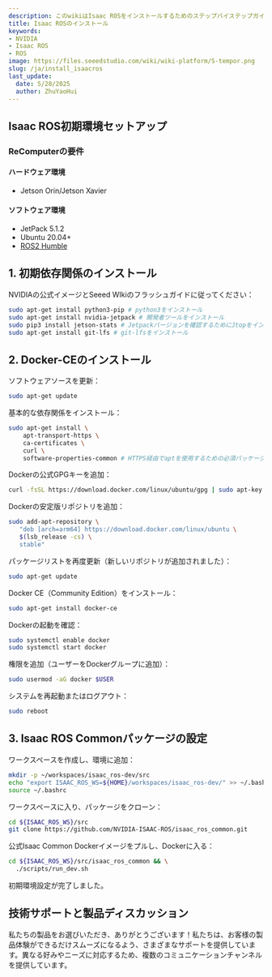 ```yaml
---
description: このwikiはIsaac ROSをインストールするためのステップバイステップガイドを提供します。
title: Isaac ROSのインストール
keywords:
- NVIDIA
- Isaac ROS
- ROS
image: https://files.seeedstudio.com/wiki/wiki-platform/S-tempor.png
slug: /ja/install_isaacros
last_update:
  date: 5/28/2025
  author: ZhuYaoHui
---
```


## Isaac ROS初期環境セットアップ

### ReComputerの要件

#### ハードウェア環境

- Jetson Orin/Jetson Xavier

#### ソフトウェア環境

- JetPack 5.1.2
- Ubuntu 20.04+
- [ROS2 Humble](/install_ros2_humble)

## 1. 初期依存関係のインストール

NVIDIAの公式イメージとSeeed WIkiのフラッシュガイドに従ってください：

```bash
sudo apt-get install python3-pip # python3をインストール
sudo apt-get install nvidia-jetpack # 開発者ツールをインストール
sudo pip3 install jetson-stats # Jetpackバージョンを確認するためにJtopをインストール
sudo apt-get install git-lfs # git-lfsをインストール
```

## 2. Docker-CEのインストール

ソフトウェアソースを更新：

```bash
sudo apt-get update
```

基本的な依存関係をインストール：

```bash
sudo apt-get install \
    apt-transport-https \
    ca-certificates \
    curl \
    software-properties-common # HTTPS経由でaptを使用するための必須パッケージをインストール
```

Dockerの公式GPGキーを追加：

```bash
curl -fsSL https://download.docker.com/linux/ubuntu/gpg | sudo apt-key add -
```

Dockerの安定版リポジトリを追加：

```bash
sudo add-apt-repository \
   "deb [arch=arm64] https://download.docker.com/linux/ubuntu \
   $(lsb_release -cs) \
   stable"
```

パッケージリストを再度更新（新しいリポジトリが追加されました）：

```bash
sudo apt-get update
```

Docker CE（Community Edition）をインストール：

```bash
sudo apt-get install docker-ce
```

Dockerの起動を確認：

```bash
sudo systemctl enable docker
sudo systemctl start docker
```

権限を追加（ユーザーをDockerグループに追加）：

```bash
sudo usermod -aG docker $USER
```

システムを再起動またはログアウト：

```bash
sudo reboot
```

## 3. Isaac ROS Commonパッケージの設定

ワークスペースを作成し、環境に追加：

```bash
mkdir -p ~/workspaces/isaac_ros-dev/src
echo "export ISAAC_ROS_WS=${HOME}/workspaces/isaac_ros-dev/" >> ~/.bashrc
source ~/.bashrc
```

ワークスペースに入り、パッケージをクローン：

```bash
cd ${ISAAC_ROS_WS}/src
git clone https://github.com/NVIDIA-ISAAC-ROS/isaac_ros_common.git
```

公式Isaac Common Dockerイメージをプルし、Dockerに入る：

```bash
cd ${ISAAC_ROS_WS}/src/isaac_ros_common && \
  ./scripts/run_dev.sh
```

初期環境設定が完了しました。

## 技術サポートと製品ディスカッション

私たちの製品をお選びいただき、ありがとうございます！私たちは、お客様の製品体験ができるだけスムーズになるよう、さまざまなサポートを提供しています。異なる好みやニーズに対応するため、複数のコミュニケーションチャンネルを提供しています。

<div class="button_tech_support_container">
<a href="https://forum.seeedstudio.com/" class="button_forum"></a>
<a href="https://www.seeedstudio.com/contacts" class="button_email"></a>
</div>

<div class="button_tech_support_container">
<a href="https://discord.gg/eWkprNDMU7" class="button_discord"></a>
<a href="https://github.com/Seeed-Studio/wiki-documents/discussions/69" class="button_discussion"></a>
</div>